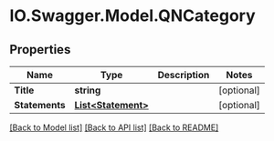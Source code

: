 # IO.Swagger.Model.QNCategory
## Properties

Name | Type | Description | Notes
------------ | ------------- | ------------- | -------------
**Title** | **string** |  | [optional] 
**Statements** | [**List&lt;Statement&gt;**](Statement.md) |  | [optional] 

[[Back to Model list]](../README.md#documentation-for-models) [[Back to API list]](../README.md#documentation-for-api-endpoints) [[Back to README]](../README.md)

